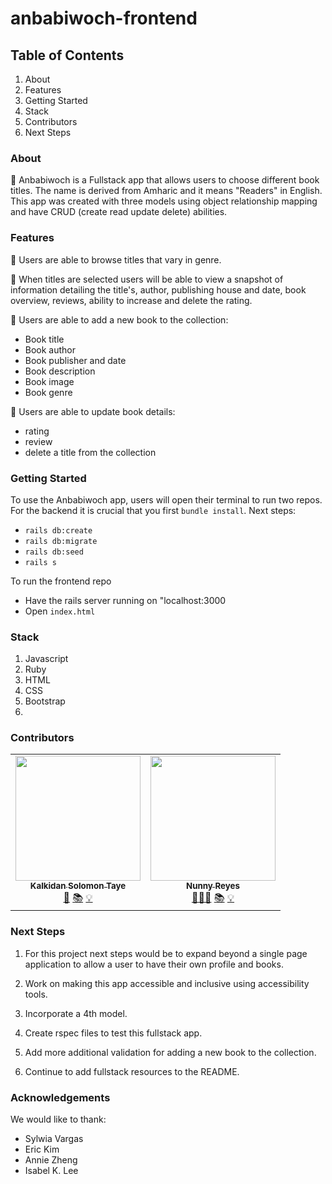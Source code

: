# anbabiwoch-frontend
<!-- ## Process -->

## Table of Contents
1. About
2. Features
3. Getting Started
4. Stack
5. Contributors
6. Next Steps

### About

📕 Anbabiwoch is a Fullstack app that allows users to choose different book titles. The name is derived from Amharic and it means "Readers" in English. This app was created with three models using object relationship mapping and have CRUD (create read update delete) abilities.

### Features
📕 Users are able to browse titles that vary in genre.

📕 When titles are selected users will be able to view a snapshot of information detailing the title's, author, publishing house and date, book overview, reviews, ability to increase and delete the rating. 

📕 Users are able to add a new book to the collection:
  * Book title 
  * Book author
  * Book publisher and date
  * Book description
  * Book image
  * Book genre



📕  Users are able to update book details:
  * rating
  * review
  * delete a title from the collection

### Getting Started
To use the Anbabiwoch app, users will open their terminal to run two repos. For the backend it is crucial that you first `bundle install`. Next steps: 
* `rails db:create` 
* `rails db:migrate` 
* `rails db:seed` 
* `rails s`

To run the frontend repo
* Have the rails server running on "localhost:3000
* Open `index.html`



### Stack
1. Javascript
2. Ruby
3. HTML
4. CSS
5. Bootstrap
6. 



### Contributors

<table>
  <tr>
   <td align="center">
      <a href="https://github.com/wlcreate">
        <img src="https://avatars2.githubusercontent.com/u/57603757?s=460&u=94c84f50d603476ea226a1dde99118ac8964dc67&v=4" width="200px;" alt=""/><br/><sub><b>Kalkidan Solomon Taye</b></sub>
      </a><br />
      <a href="https://github.com/wlcreate/Mod1_Restaurant_Reservation_App" title="Code">🌼</a> 
      <a href="https://github.com/wlcreate/Mod1_Restaurant_Reservation_App" title="Documentation">📚</a> 
      <a href="#ideas-nunny" title="Ideas, Planning, & Feedback">💡</a>            
    </td>
    <td align="center">
      <a href="https://github.com/nunnyr">
        <img src="https://avatars2.githubusercontent.com/u/22527547?s=460&u=ad9c2d830938168f717cd28941b2f104c6677598&v=4" width="200px;" alt=""/><br/><sub><b>Nunny Reyes</b></sub>
      </a><br />
      <a href="https://github.com/wlcreate/Mod1_Restaurant_Reservation_App" title="Code">👩🏻‍💻</a> 
      <a href="https://github.com/wlcreate/Mod1_Restaurant_Reservation_App" title="Documentation">📚</a> 
      <a href="#ideas-nunny" title="Ideas, Planning, & Feedback">💡</a>            
    </td>
  </tr>
</table>




### Next Steps
1. For this project next steps would be to expand beyond a single page application to allow a user to have their own profile and books. 

2. Work on making this app accessible and inclusive using accessibility tools.

3. Incorporate a 4th model.

4. Create rspec files to test this fullstack app.

5. Add more additional validation for adding a new book to the collection.

6. Continue to add fullstack resources to the README.


### Acknowledgements
We would like to thank:
* Sylwia Vargas
* Eric Kim
* Annie Zheng
* Isabel K. Lee

